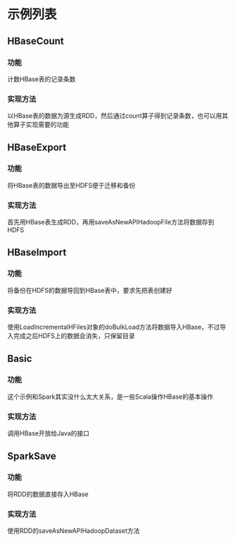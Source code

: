 # 示例列表

## HBaseCount

### 功能
计数HBase表的记录条数
### 实现方法
以HBase表的数据为源生成RDD，然后通过count算子得到记录条数，也可以用其他算子实现需要的功能

## HBaseExport
### 功能
将HBase表的数据导出至HDFS便于迁移和备份
### 实现方法
首先用HBase表生成RDD，再用saveAsNewAPIHadoopFile方法将数据存到HDFS

## HBaseImport
### 功能
将备份在HDFS的数据导回到HBase表中，要求先把表创建好
### 实现方法
使用LoadIncrementalHFiles对象的doBulkLoad方法将数据导入HBase，不过导入完成之后HDFS上的数据会消失，只保留目录

## Basic
### 功能
这个示例和Spark其实没什么太大关系，是一些Scala操作HBase的基本操作
### 实现方法
调用HBase开放给Java的接口

## SparkSave
### 功能
将RDD的数据直接存入HBase
### 实现方法
使用RDD的saveAsNewAPIHadoopDataset方法
